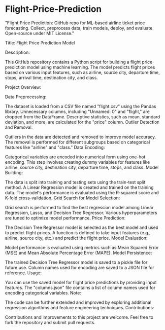# Flight-Price-Prediction
"Flight Price Prediction: GitHub repo for ML-based airline ticket price forecasting. Collect, preprocess data, train models, deploy, and evaluate. Open-source under MIT License."

Title: Flight Price Prediction Model

Description:

This GitHub repository contains a Python script for building a flight price prediction model using machine learning. The model predicts flight prices based on various input features, such as airline, source city, departure time, stops, arrival time, destination city, and class.

Project Overview:

Data Preprocessing:

The dataset is loaded from a CSV file named "flight.csv" using the Pandas library.
Unnecessary columns, including "Unnamed: 0" and "flight," are dropped from the DataFrame.
Descriptive statistics, such as mean, standard deviation, and more, are calculated for the "price" column.
Outlier Detection and Removal:

Outliers in the data are detected and removed to improve model accuracy. The removal is performed for different subgroups based on categorical features like "airline" and "class."
Data Encoding:

Categorical variables are encoded into numerical form using one-hot encoding. This step involves creating dummy variables for features like airline, source city, destination city, departure time, stops, and class.
Model Building:

The data is split into training and testing sets using the train-test split method.
A Linear Regression model is created and trained on the training data.
The model's performance is evaluated using the R-squared score and K-fold cross-validation.
Grid Search for Model Selection:

Grid search is performed to find the best regression model among Linear Regression, Lasso, and Decision Tree Regressor. Various hyperparameters are tuned to optimize model performance.
Price Prediction:

The Decision Tree Regressor model is selected as the best model and used to predict flight prices.
A function is defined to take input features (e.g., airline, source city, etc.) and predict the flight price.
Model Evaluation:

Model performance is evaluated using metrics such as Mean Squared Error (MSE) and Mean Absolute Percentage Error (MAPE).
Model Persistence:

The trained Decision Tree Regressor model is saved to a pickle file for future use.
Column names used for encoding are saved to a JSON file for reference.
Usage:

You can use the saved model for flight price predictions by providing input features.
The "columns.json" file contains a list of column names used for encoding categorical variables.
Note:

The code can be further extended and improved by exploring additional regression algorithms and feature engineering techniques.
Contributions:

Contributions and improvements to this project are welcome. Feel free to fork the repository and submit pull requests.

